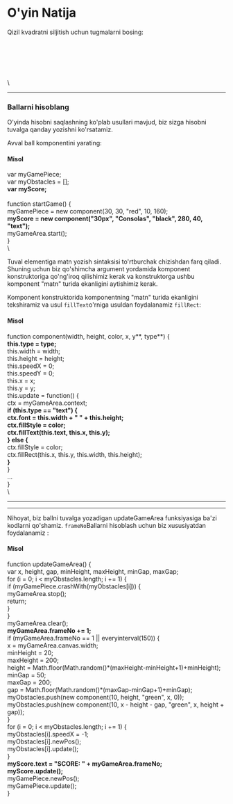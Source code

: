 # O'yin Natija

Qizil kvadratni siljitish uchun tugmalarni bosing:

\
\
\
\
\
\


***

### Ballarni hisoblang

O'yinda hisobni saqlashning ko'plab usullari mavjud, biz sizga hisobni tuvalga qanday yozishni ko'rsatamiz.

Avval ball komponentini yarating:

#### Misol

var myGamePiece;\
var myObstacles = \[];\
**var myScore;**\
\
function startGame() {\
&#x20; myGamePiece = new component(30, 30, "red", 10, 160);\
&#x20; **myScore = new component("30px", "Consolas", "black", 280, 40, "text");**\
&#x20; myGameArea.start();\
}\
\


Tuval elementiga matn yozish sintaksisi to'rtburchak chizishdan farq qiladi. Shuning uchun biz qo'shimcha argument yordamida komponent konstruktoriga qo'ng'iroq qilishimiz kerak va konstruktorga ushbu komponent "matn" turida ekanligini aytishimiz kerak.

Komponent konstruktorida komponentning "matn" turida ekanligini tekshiramiz va usul `fillText`o'rniga usuldan foydalanamiz `fillRect`:

#### Misol

function component(width, height, color, x, y**, type**) {\
&#x20; **this.type = type;**\
&#x20; this.width = width;\
&#x20; this.height = height;\
&#x20; this.speedX = 0;\
&#x20; this.speedY = 0;\
&#x20; this.x = x;\
&#x20; this.y = y;\
&#x20; this.update = function() {\
&#x20;   ctx = myGameArea.context;\
&#x20;   **if (this.type == "text") {**\
&#x20;     **ctx.font = this.width + " " + this.height;**\
&#x20;     **ctx.fillStyle = color;**\
&#x20;     **ctx.fillText(this.text, this.x, this.y);**\
&#x20;   **} else {**\
&#x20;     ctx.fillStyle = color;\
&#x20;     ctx.fillRect(this.x, this.y, this.width, this.height);\
&#x20;   **}**\
&#x20; }\
...\
}\
\


***

***

Nihoyat, biz ballni tuvalga yozadigan updateGameArea funksiyasiga ba'zi kodlarni qo'shamiz. `frameNo`Ballarni hisoblash uchun biz xususiyatdan foydalanamiz :

#### Misol

function updateGameArea() {\
&#x20; var x, height, gap, minHeight, maxHeight, minGap, maxGap;\
&#x20; for (i = 0; i < myObstacles.length; i += 1) {\
&#x20;   if (myGamePiece.crashWith(myObstacles\[i])) {\
&#x20;     myGameArea.stop();\
&#x20;     return;\
&#x20;   }\
&#x20; }\
&#x20; myGameArea.clear();\
&#x20; **myGameArea.frameNo += 1;**\
&#x20; if (myGameArea.frameNo == 1 || everyinterval(150)) {\
&#x20;   x = myGameArea.canvas.width;\
&#x20;   minHeight = 20;\
&#x20;   maxHeight = 200;\
&#x20;   height = Math.floor(Math.random()\*(maxHeight-minHeight+1)+minHeight);\
&#x20;   minGap = 50;\
&#x20;   maxGap = 200;\
&#x20;   gap = Math.floor(Math.random()\*(maxGap-minGap+1)+minGap);\
&#x20;   myObstacles.push(new component(10, height, "green", x, 0));\
&#x20;   myObstacles.push(new component(10, x - height - gap, "green", x, height + gap));\
&#x20; }\
&#x20; for (i = 0; i < myObstacles.length; i += 1) {\
&#x20;   myObstacles\[i].speedX = -1;\
&#x20;   myObstacles\[i].newPos();\
&#x20;   myObstacles\[i].update();\
&#x20; }\
&#x20; **myScore.text = "SCORE: " + myGameArea.frameNo;**\
&#x20; **myScore.update();**\
&#x20; myGamePiece.newPos();\
&#x20; myGamePiece.update();\
}
